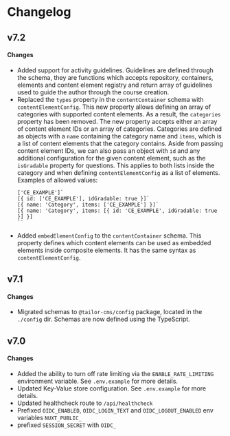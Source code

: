# Changelog

## v7.2

#### Changes
- Added support for activity guidelines. Guidelines are defined through the 
  schema, they are functions which accepts repository, containers, elements and
  content element registry and return array of guidelines used to guide the
  author through the course creation.
- Replaced the `types` property in the `contentContainer` schema with 
  `contentElementConfig`. This new property allows defining an array of 
  categories with supported content elements. As a result, the `categories` 
  property has been removed. The new property accepts either an array of content 
  element IDs or an array of categories. Categories are defined as objects with 
  a `name` containing the category name and `items`, which is a list of content 
  elements that the category contains. Aside from passing content element IDs, 
  we can also pass an object with `id` and any additional configuration for the 
  given content element, such as the `isGradable` property for questions. This 
  applies to both lists inside the category and when defining 
  `contentElementConfig` as a list of elements. Examples of allowed values: 
  ```
  ['CE_EXAMPLE']`
  [{ id: ['CE_EXAMPLE'], idGradable: true }]`
  [{ name: 'Category', items: ['CE_EXAMPLE'] }]`
  [{ name: 'Category', items: [{ id: 'CE_EXAMPLE', idGradable: true }] }]
  ``
- Added `embedElementConfig` to the `contentContainer` schema. This property 
  defines which content elements can be used as embedded elements inside 
  composite elements. It has the same syntax as `contentElementConfig`.

## v7.1

#### Changes
- Migrated schemas to `@tailor-cms/config` package, located in the `./config`
  dir. Schemas are now defined using the TypeScript.

## v7.0

#### Changes
- Added the ability to turn off rate limiting via the `ENABLE_RATE_LIMITING`
  environment variable. See `.env.example` for more details.
- Updated Key-Value store configuration. See `.env.example` for more details.
- Updated healthcheck route to `/api/healthcheck`
- Prefixed `OIDC_ENABLED`, `OIDC_LOGIN_TEXT` and `OIDC_LOGOUT_ENABLED` env 
  variables `NUXT_PUBLIC_`
- prefixed `SESSION_SECRET` with `OIDC_`
